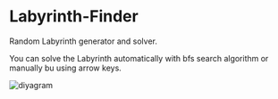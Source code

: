 # Labyrinth-Finder
Random Labyrinth generator and solver.


You can solve the Labyrinth automatically with bfs search algorithm or manually bu using arrow keys.

![diyagram](https://github.com/TrKnG/Labyrinth-Finder/assets/90871098/facb6741-0800-4f09-ba2a-a93fe5bf208f)
